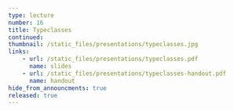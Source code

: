 ```yaml
---
type: lecture
number: 16
title: Typeclasses
continued:
thumbnail: /static_files/presentations/typeclasses.jpg
links:
    - url: /static_files/presentations/typeclasses.pdf
      name: slides
    - url: /static_files/presentations/typeclasses-handout.pdf
      name: handout
hide_from_announcments: true
released: true
---
```

